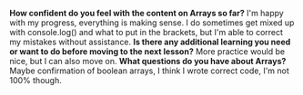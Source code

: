 __How confident do you feel with the content on Arrays so far?__
I'm happy with my progress, everything is making sense. I do sometimes get mixed up with console.log() and what to put in the brackets, but I'm able to correct my mistakes without assistance.
__Is there any additional learning you need or want to do before moving to the next lesson?__
More practice would be nice, but I can also move on.
__What questions do you have about Arrays?__
Maybe confirmation of boolean arrays, I think I wrote correct code, I'm not 100% though. 
